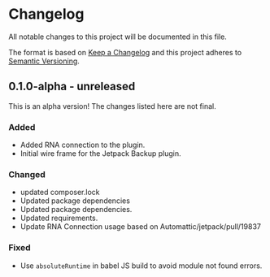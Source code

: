 # Changelog

All notable changes to this project will be documented in this file.

The format is based on [Keep a Changelog](https://keepachangelog.com/en/1.0.0/)
and this project adheres to [Semantic Versioning](https://semver.org/spec/v2.0.0.html).

## 0.1.0-alpha - unreleased

This is an alpha version! The changes listed here are not final.

### Added
- Added RNA connection to the plugin.
- Initial wire frame for the Jetpack Backup plugin.

### Changed
- updated composer.lock
- Updated package dependencies
- Updated package dependencies.
- Updated requirements.
- Update RNA Connection usage based on Automattic/jetpack/pull/19837

### Fixed
- Use `absoluteRuntime` in babel JS build to avoid module not found errors.
